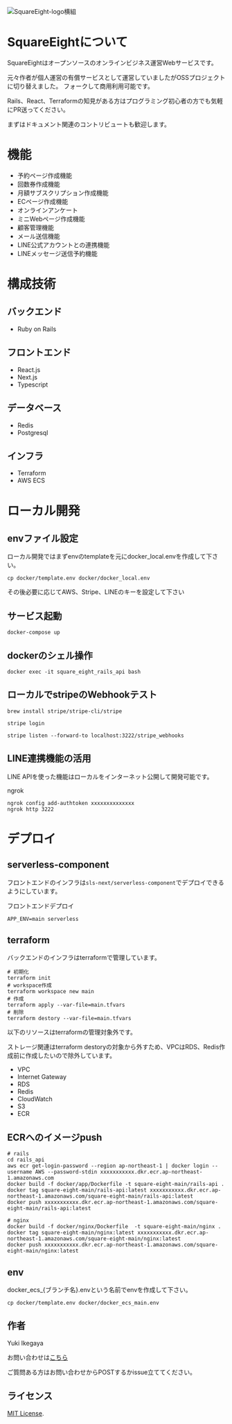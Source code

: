 ![SquareEight-logo横組](https://github.com/ikeyu0806/SquareEight/assets/30525452/62461f86-b9bc-4ae8-b6c2-8be76035becc)

# SquareEightについて
SquareEightはオープンソースのオンラインビジネス運営Webサービスです。

元々作者が個人運営の有償サービスとして運営していましたがOSSプロジェクトに切り替えました。
フォークして商用利用可能です。

Rails、React、Terraformの知見がある方はプログラミング初心者の方でも気軽にPR送ってください。

まずはドキュメント関連のコントリビュートも歓迎します。

# 機能

- 予約ページ作成機能
- 回数券作成機能
- 月額サブスクリプション作成機能
- ECページ作成機能
- オンラインアンケート
- ミニWebページ作成機能
- 顧客管理機能
- メール送信機能
- LINE公式アカウントとの連携機能
- LINEメッセージ送信予約機能

# 構成技術
## バックエンド
- Ruby on Rails

## フロントエンド
- React.js
- Next.js
- Typescript

## データベース
- Redis
- Postgresql

## インフラ
- Terraform
- AWS ECS


# ローカル開発

## envファイル設定

ローカル開発ではまずenvのtemplateを元にdocker_local.envを作成して下さい。
```
cp docker/template.env docker/docker_local.env
```

その後必要に応じてAWS、Stripe、LINEのキーを設定して下さい

## サービス起動

```
docker-compose up
```

## dockerのシェル操作

```
docker exec -it square_eight_rails_api bash
```

## ローカルでstripeのWebhookテスト
```
brew install stripe/stripe-cli/stripe

stripe login

stripe listen --forward-to localhost:3222/stripe_webhooks
```

## LINE連携機能の活用
LINE APIを使った機能はローカルをインターネット公開して開発可能です。

ngrok

```
ngrok config add-authtoken xxxxxxxxxxxxxx
ngrok http 3222
```

# デプロイ

## serverless-component
フロントエンドのインフラは`sls-next/serverless-component`でデプロイできるようにしています。

フロントエンドデプロイ
```
APP_ENV=main serverless
```

## terraform
バックエンドのインフラはterraformで管理しています。

```
# 初期化
terraform init
# workspace作成
terraform workspace new main
# 作成
terraform apply --var-file=main.tfvars
# 削除
terraform destory --var-file=main.tfvars
```

以下のリソースはterraformの管理対象外です。

ストレージ関連はterraform destoryの対象から外すため、VPCはRDS、Redis作成前に作成したいので除外しています。

- VPC
- Internet Gateway
- RDS
- Redis
- CloudWatch
- S3
- ECR

## ECRへのイメージpush

```
# rails
cd rails_api
aws ecr get-login-password --region ap-northeast-1 | docker login --username AWS --password-stdin xxxxxxxxxxx.dkr.ecr.ap-northeast-1.amazonaws.com
docker build -f docker/app/Dockerfile -t square-eight-main/rails-api .
docker tag square-eight-main/rails-api:latest xxxxxxxxxxx.dkr.ecr.ap-northeast-1.amazonaws.com/square-eight-main/rails-api:latest
docker push xxxxxxxxxxx.dkr.ecr.ap-northeast-1.amazonaws.com/square-eight-main/rails-api:latest

# nginx
docker build -f docker/nginx/Dockerfile  -t square-eight-main/nginx .
docker tag square-eight-main/nginx:latest xxxxxxxxxxx.dkr.ecr.ap-northeast-1.amazonaws.com/square-eight-main/nginx:latest
docker push xxxxxxxxxxx.dkr.ecr.ap-northeast-1.amazonaws.com/square-eight-main/nginx:latest
```

## env
docker_ecs_{ブランチ名}.envという名前でenvを作成して下さい。

```
cp docker/template.env docker/docker_ecs_main.env
```

## 作者
Yuki Ikegaya

お問い合わせは[こちら](https://yuki-ikegaya.net/%e3%81%8a%e5%95%8f%e3%81%84%e5%90%88%e3%82%8f%e3%81%9b/)

ご質問ある方はお問い合わせからPOSTするかissue立ててください。

## ライセンス
[MIT License](https://opensource.org/licenses/MIT).
